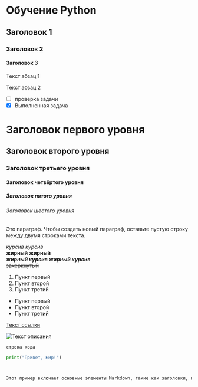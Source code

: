 # Обучение Python
## Заголовок 1
### Заголовок 2
#### Заголовок 3

Текст абзац 1

Текст абзац 2

- [ ] проверка задачи
- [x] Выполненная задача

# Заголовок первого уровня
## Заголовок второго уровня
### Заголовок третьего уровня
#### Заголовок четвёртого уровня
##### Заголовок пятого уровня
###### Заголовок шестого уровня

Это параграф. Чтобы создать новый параграф, оставьте пустую строку между двумя строками текста.

*курсив* _курсив_  
**жирный** __жирный__  
***жирный курсив*** ___жирный курсив___  
~~зачеркнутый~~

1. Пункт первый
2. Пункт второй
3. Пункт третий

- Пункт первый
- Пункт второй
- Пункт третий

[Текст ссылки](https://bing.com/search?q=)

![Текст описания](https://www.example.com/image.jpg%29)

`строка кода`

```python
print("Привет, мир!")



Этот пример включает основные элементы Markdown, такие как заголовки, параграфы, выделение текста, списки, ссылки, изображения, блоки кода, цитаты и горизонтальные линии[^1^][2]. Вы можете использовать эти элементы для создания структурированного и легко читаемого контента на вашем сайте[^2^][1].
